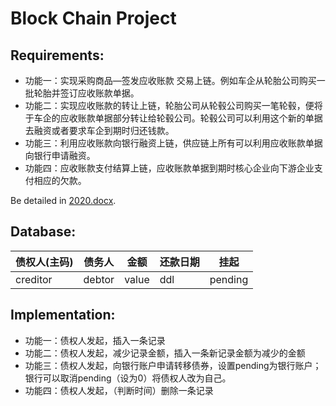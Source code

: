 # Block Chain Project

## Requirements:

- 功能一：实现采购商品—签发应收账款 交易上链。例如车企从轮胎公司购买一批轮胎并签订应收账款单据。
- 功能二：实现应收账款的转让上链，轮胎公司从轮毂公司购买一笔轮毂，便将于车企的应收账款单据部分转让给轮毂公司。轮毂公司可以利用这个新的单据去融资或者要求车企到期时归还钱款。
- 功能三：利用应收账款向银行融资上链，供应链上所有可以利用应收账款单据向银行申请融资。
- 功能四：应收账款支付结算上链，应收账款单据到期时核心企业向下游企业支付相应的欠款。

Be detailed in [2020.docx](https://github.com/guzy0324/block_chain_project/releases/download/v0.0.0/2020.docx).

## Database:

|债权人(主码)|债务人 |金额 |还款日期|挂起   |
|-----------|------|-----|-------|-------|
|creditor   |debtor|value|ddl    |pending|

## Implementation:

- 功能一：债权人发起，插入一条记录
- 功能二：债权人发起，减少记录金额，插入一条新记录金额为减少的金额
- 功能三：债权人发起，向银行账户申请转移债券，设置pending为银行账户；银行可以取消pending（设为0）将债权人改为自己。
- 功能四：债权人发起，（判断时间）删除一条记录